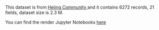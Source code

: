 This dataset is from [Hejing Community ](https://www.kesci.com/mw/dataset/5e023cd12823a10036af49b4/file) and it contains 6272 records, 21 fields, dataset size is 2.3 M.

You can find the render Jupyter Notebooks [here](https://nbviewer.org/github/landisland/BrokeCompanyDataAnalysis/blob/main/BrokeCompanyDataAnalysis.ipynb)

